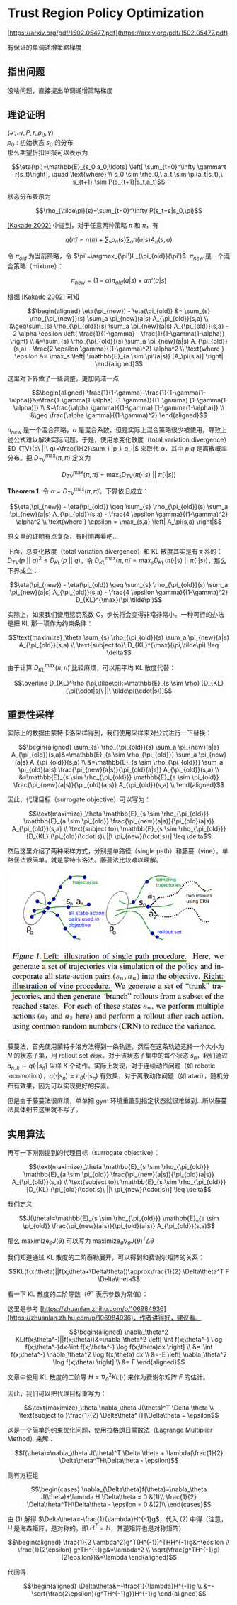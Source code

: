 # Trust Region Policy Optimization

[https://arxiv.org/pdf/1502.05477.pdf](https://arxiv.org/pdf/1502.05477.pdf)

有保证的单调递增策略梯度

## 指出问题

没啥问题，直接提出单调递增策略梯度

## 理论证明

$(\mathcal{S}, \mathcal{A}, P, r, \rho_0, \gamma)$ \
$\rho_0$ : 初始状态 $s_0$ 的分布 \
那么期望折扣回报可以表示为

$$\eta(\pi)=\mathbb{E}_{s_0,a_0,\ldots} \left[ \sum_{t=0}^\infty \gamma^t r(s_t)\right], \quad \text{where} \\
s_0 \sim \rho_0,\ a_t \sim \pi(a_t|s_t),\ s_{t+1} \sim P(s_{t+1}|s_t,a_t)$$

状态分布表示为

$$\rho_{\tilde\pi}(s)=\sum_{t=0}^\infty P(s_t=s|s_0,\pi)$$

[[Kakade 2002]](https://people.eecs.berkeley.edu/~pabbeel/cs287-fa09/readings/KakadeLangford-icml2002.pdf) 中提到，对于任意两种策略 $\tilde\pi$ 和 $\pi$，有

$$\eta(\tilde\pi)=\eta(\pi)+\sum_s \rho_{\tilde\pi}(s)\sum_a \tilde\pi(a|s)A_\pi (s,a)$$

令 $\pi_{old}$ 为当前策略，令 $\pi'=\argmax_{\pi'}L_{\pi_{old}}(\pi')$. $\pi_{new}$ 是一个混合策略（mixture）：

$$\pi_{new}=(1-\alpha)\pi_{old}(a|s)+\alpha\pi'(a|s)$$

根据 [[Kakade 2002]](https://people.eecs.berkeley.edu/~pabbeel/cs287-fa09/readings/KakadeLangford-icml2002.pdf) 可知

$$\begin{aligned}
\eta(\pi_{new}) - \eta(\pi_{old}) &= \sum_{s} \rho_{\pi_{new}}(s) \sum_a \pi_{new}(a|s) A_{\pi_{old}}(s,a) \\
&\geq\sum_{s} \rho_{\pi_{old}}(s) \sum_a \pi_{new}(a|s) A_{\pi_{old}}(s,a) - 2 \alpha \epsilon \left( \frac{1}{1-\gamma} - \frac{1}{1-\gamma(1-\alpha)} \right) \\
&=\sum_{s} \rho_{\pi_{old}}(s) \sum_a \pi_{new}(a|s) A_{\pi_{old}}(s,a) - \frac{2 \epsilon \gamma}{(1-\gamma)^2} \alpha^2 \\
\text{where } \epsilon &= \max_s \left| \mathbb{E}_{a \sim \pi'(a|s)} [A_\pi(s,a)] \right|
\end{aligned}$$

这里对下界做了一些调整，更加简洁一点

$$\begin{aligned}
\frac{1}{1-\gamma}-\frac{1}{1-\gamma(1-\alpha)}&=\frac{1-\gamma(1-\alpha)-(1-\gamma)}{(1-\gamma) [1-\gamma(1-\alpha)]} \\
&=\frac{\alpha \gamma}{(1-\gamma) [1-\gamma(1-\alpha)]} \\
&\geq \frac{\alpha \gamma}{(1-\gamma)^2}
\end{aligned}$$

$\pi_{new}$ 是一个混合策略，$\alpha$ 是混合系数，但是实际上混合策略很少被使用，导致上述公式难以解决实际问题。于是，使用总变化散度（total variation divergence）$D_{TV}(p\ ||\ q)=\frac{1}{2}\sum_i |p_i-q_i|$ 来取代 $\alpha$，其中 $p\ q$ 是离散概率分布。把 $D_{TV}^{\max}(\pi,\tilde\pi)$ 定义为

$$D_{TV}^{\max}(\pi,\tilde\pi)=\max_s D_{TV}(\pi(\cdot|s)\ ||\ \tilde\pi(\cdot|s))$$

**Theorem 1.** 令 $\alpha = D_{TV}^{\max}(\pi,\tilde\pi)$。下界依旧成立：

$$\eta(\pi_{new}) - \eta(\pi_{old}) \geq \sum_{s} \rho_{\pi_{old}}(s) \sum_a \pi_{new}(a|s) A_{\pi_{old}}(s,a) - \frac{4 \epsilon \gamma}{(1-\gamma)^2} \alpha^2 \\
\text{where } \epsilon = \max_{s,a} \left| A_\pi(s,a) \right|$$

原文里的证明有点复杂，有时间再看吧...

下面，总变化散度（total variation divergence）和 KL 散度其实是有关系的：$D_{TV}(p\ ||\ q)^2 \leq D_{KL}(p\ ||\ q)$。令 $D_{KL}^{\max}(\pi,\tilde\pi)=\max_s D_{KL}(\pi(\cdot|s)\ ||\ \tilde\pi(\cdot|s))$，那么下界成立：

$$\eta(\pi_{new}) - \eta(\pi_{old}) \geq \sum_{s} \rho_{\pi_{old}}(s) \sum_a \pi_{new}(a|s) A_{\pi_{old}}(s,a) - \frac{4 \epsilon \gamma}{(1-\gamma)^2} D_{KL}^{\max}(\pi,\tilde\pi)$$

实际上，如果我们使用惩罚系数 C，步长将会变得非常非常小。一种可行的办法是把 KL 那一项作为约束条件：

$$\text{maximize}_\theta \sum_{s} \rho_{\pi_{old}}(s) \sum_a \pi_{new}(a|s) A_{\pi_{old}}(s,a) \\
\text{subject to}\ D_{KL}^{\max}(\pi,\tilde\pi) \leq \delta$$

由于计算 $D_{KL}^{\max}(\pi,\tilde\pi)$ 比较麻烦，可以用平均 KL 散度代替：

$$\overline D_{KL}^\rho (\pi,\tilde\pi):=\mathbb{E}_{s \sim \rho} [D_{KL} (\pi(\cdot|s)\ ||\ \tilde\pi(\cdot|s))]$$

## 重要性采样

实际上的数据由蒙特卡洛采样得到，我们使用采样来对公式进行一下替换：

$$\begin{aligned}
\sum_{s} \rho_{\pi_{old}}(s) \sum_a \pi_{new}(a|s) A_{\pi_{old}}(s,a)&=\mathbb{E}_{s \sim \rho_{\pi_{old}}} \sum_a \pi_{new}(a|s) A_{\pi_{old}}(s,a) \\
&=\mathbb{E}_{s \sim \rho_{\pi_{old}}} \sum_a \pi_{old}(a|s) \frac{\pi_{new}(a|s)}{\pi_{old}(a|s)} A_{\pi_{old}}(s,a) \\
&=\mathbb{E}_{s \sim \rho_{\pi_{old}}} \mathbb{E}_{a \sim \pi_{old}} \frac{\pi_{new}(a|s)}{\pi_{old}(a|s)} A_{\pi_{old}}(s,a) \\
\end{aligned}$$

因此，代理目标（surrogate objective）可以写为：

$$\text{maximize}_\theta \mathbb{E}_{s \sim \rho_{\pi_{old}}} \mathbb{E}_{a \sim \pi_{old}} \frac{\pi_{new}(a|s)}{\pi_{old}(a|s)} A_{\pi_{old}}(s,a) \\
\text{subject to}\ \mathbb{E}_{s \sim \rho_{\pi_{old}}} [D_{KL} (\pi_{old}(\cdot|s)\ ||\ \pi_{new}(\cdot|s))] \leq \delta$$

然后这里介绍了两种采样方式，分别是单路径（single path）和藤蔓（vine）。单路径法很简单，就是蒙特卡洛法。藤蔓法比较难以理解。

![vine](figs/1.png)

藤蔓法，首先使用蒙特卡洛方法得到一条轨迹，然后在这条轨迹选择一个大小为 $N$ 的状态子集，用 rollout set 表示。对于该状态子集中的每个状态 $s_n$，我们通过 $a_{n,k} \sim q(\cdot|s_n)$ 采样 $K$ 个动作。实际上发现，对于连续动作问题（如 robotic locomotion），$q(\cdot|s_n)=\pi_\theta(\cdot|s_n)$ 有效果，对于离散动作问题（如 atari），随机分布有效果，因为可以实现更好的探索。

但是由于藤蔓法很麻烦，单单把 gym 环境重置到指定状态就很难做到...所以藤蔓法具体细节这里就不写了。

## 实用算法

再写一下刚刚提到的代理目标（surrogate objective）：

$$\text{maximize}_\theta \mathbb{E}_{s \sim \rho_{\pi_{old}}} \mathbb{E}_{a \sim \pi_{old}} \frac{\pi_{new}(a|s)}{\pi_{old}(a|s)} A_{\pi_{old}}(s,a) \\
\text{subject to}\ \mathbb{E}_{s \sim \rho_{\pi_{old}}} [D_{KL} (\pi_{old}(\cdot|s)\ ||\ \pi_{new}(\cdot|s))] \leq \delta$$

我们定义

$$J(\theta)=\mathbb{E}_{s \sim \rho_{\pi_{old}}} \mathbb{E}_{a \sim \pi_{old}} \frac{\pi_{new}(a|s)}{\pi_{old}(a|s)} A_{\pi_{old}}(s,a)$$

那么 $\text{maximize}_\theta J(\theta)$ 可以写为 $\text{maximize}_\theta \nabla_\theta J(\theta)^T \Delta \theta$

我们知道通过 KL 散度的二阶泰勒展开，可以得到和费谢尔矩阵的关系：

$$KL(f(x;\theta)||f(x;\theta+\Delta\theta))\approx\frac{1}{2} \Delta\theta^T F \Delta\theta$$

看一下 KL 散度的二阶导数（$\theta^-$ 表示参数为常值）：

这里是参考 [https://zhuanlan.zhihu.com/p/106984936](https://zhuanlan.zhihu.com/p/106984936)，作者讲得好，建议看。

$$\begin{aligned}
\nabla_\theta^2 KL(f(x;\theta^-)||f(x;\theta))&=\nabla_\theta^2 \left[ \int f(x;\theta^-) \log f(x;\theta^-)dx-\int f(x;\theta^-) \log f(x;\theta)dx \right] \\
&=-\int f(x;\theta^-) \nabla_\theta^2 \log f(x;\theta) dx \\
&=-E \left[ \nabla_\theta^2 \log f(x;\theta) \right] \\
&= F
\end{aligned}$$

文章中使用 KL 散度的二阶导 $H=\nabla_\theta^2KL(\cdot)$ 来作为费谢尔矩阵 $F$ 的估计。

因此，我们可以把代理目标重写为：

$$$$

$$\text{maximize}_\theta \nabla_\theta J(\theta)^T \Delta \theta \\
\text{subject to }\frac{1}{2} \Delta\theta^TH\Delta\theta = \epsilon$$

这是一个简单的约束优化问题，使用拉格朗日乘数法（Lagrange Multiplier Method）来解：

$$f(\theta)=\nabla_\theta J(\theta)^T \Delta \theta + \lambda(\frac{1}{2} \Delta\theta^TH\Delta\theta - \epsilon)$$

则有方程组

$$\begin{cases}
\nabla_{\Delta\theta}f(\theta)=\nabla_\theta J(\theta)+\lambda H \Delta\theta = 0 &(1)\\
\frac{1}{2} \Delta\theta^TH\Delta\theta - \epsilon = 0 &(2)\\
\end{cases}$$

由 $(1)$ 解得 $\Delta\theta=-\frac{1}{\lambda}H^{-1}g$，代入 $(2)$ 中得（注意，$H$ 是海森矩阵，是对称的，即 $H^T=H$，其逆矩阵也是对称矩阵）

$$\begin{aligned}
\frac{1}{2 \lambda^2}g^T(H^{-1})^THH^{-1}g&=\epsilon \\
\frac{1}{2\epsilon} g^TH^{-1}g&=\lambda^2 \\
\sqrt{\frac{g^TH^{-1}g}{2\epsilon}}&=\lambda
\end{aligned}$$

代回得

$$\begin{aligned}
\Delta\theta&=-\frac{1}{\lambda}H^{-1}g \\
&=-\sqrt{\frac{2\epsilon}{g^TH^{-1}g}}H^{-1}g
\end{aligned}$$
